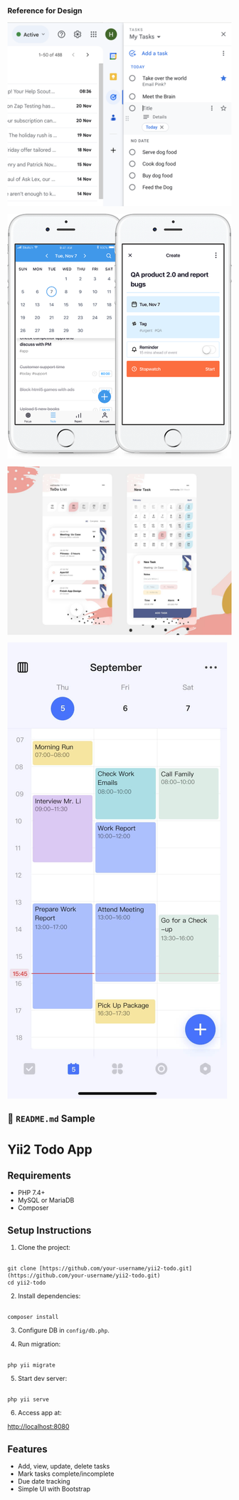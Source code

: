 ### Reference for Design

![alt text](image.png)

![alt text](image-1.png)

![alt text](image-2.png)

![alt text](image-3.png)

## 📄 `README.md` Sample

# Yii2 Todo App

## Requirements

- PHP 7.4+
- MySQL or MariaDB
- Composer

## Setup Instructions

1. Clone the project:

```

git clone [https://github.com/your-username/yii2-todo.git](https://github.com/your-username/yii2-todo.git)
cd yii2-todo

```

2. Install dependencies:

```

composer install

```

3. Configure DB in `config/db.php`.

4. Run migration:

```

php yii migrate

```

5. Start dev server:

```

php yii serve

```

6. Access app at:

[http://localhost:8080](http://localhost:8080)

## Features

- Add, view, update, delete tasks
- Mark tasks complete/incomplete
- Due date tracking
- Simple UI with Bootstrap

